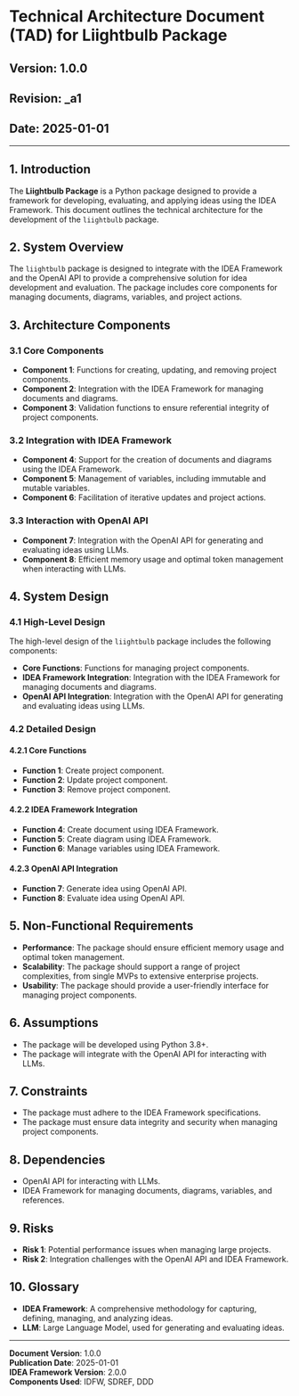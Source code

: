# Technical Architecture Document (TAD) for Liightbulb Package

## Version: 1.0.0  
## Revision: _a1  
## Date: 2025-01-01  

---

## 1. Introduction
The **Liightbulb Package** is a Python package designed to provide a framework for developing, evaluating, and applying ideas using the IDEA Framework. This document outlines the technical architecture for the development of the `liightbulb` package.

## 2. System Overview
The `liightbulb` package is designed to integrate with the IDEA Framework and the OpenAI API to provide a comprehensive solution for idea development and evaluation. The package includes core components for managing documents, diagrams, variables, and project actions.

## 3. Architecture Components
### 3.1 Core Components
- **Component 1**: Functions for creating, updating, and removing project components.
- **Component 2**: Integration with the IDEA Framework for managing documents and diagrams.
- **Component 3**: Validation functions to ensure referential integrity of project components.

### 3.2 Integration with IDEA Framework
- **Component 4**: Support for the creation of documents and diagrams using the IDEA Framework.
- **Component 5**: Management of variables, including immutable and mutable variables.
- **Component 6**: Facilitation of iterative updates and project actions.

### 3.3 Interaction with OpenAI API
- **Component 7**: Integration with the OpenAI API for generating and evaluating ideas using LLMs.
- **Component 8**: Efficient memory usage and optimal token management when interacting with LLMs.

## 4. System Design
### 4.1 High-Level Design
The high-level design of the `liightbulb` package includes the following components:
- **Core Functions**: Functions for managing project components.
- **IDEA Framework Integration**: Integration with the IDEA Framework for managing documents and diagrams.
- **OpenAI API Integration**: Integration with the OpenAI API for generating and evaluating ideas using LLMs.

### 4.2 Detailed Design
#### 4.2.1 Core Functions
- **Function 1**: Create project component.
- **Function 2**: Update project component.
- **Function 3**: Remove project component.

#### 4.2.2 IDEA Framework Integration
- **Function 4**: Create document using IDEA Framework.
- **Function 5**: Create diagram using IDEA Framework.
- **Function 6**: Manage variables using IDEA Framework.

#### 4.2.3 OpenAI API Integration
- **Function 7**: Generate idea using OpenAI API.
- **Function 8**: Evaluate idea using OpenAI API.

## 5. Non-Functional Requirements
- **Performance**: The package should ensure efficient memory usage and optimal token management.
- **Scalability**: The package should support a range of project complexities, from single MVPs to extensive enterprise projects.
- **Usability**: The package should provide a user-friendly interface for managing project components.

## 6. Assumptions
- The package will be developed using Python 3.8+.
- The package will integrate with the OpenAI API for interacting with LLMs.

## 7. Constraints
- The package must adhere to the IDEA Framework specifications.
- The package must ensure data integrity and security when managing project components.

## 8. Dependencies
- OpenAI API for interacting with LLMs.
- IDEA Framework for managing documents, diagrams, variables, and references.

## 9. Risks
- **Risk 1**: Potential performance issues when managing large projects.
- **Risk 2**: Integration challenges with the OpenAI API and IDEA Framework.

## 10. Glossary
- **IDEA Framework**: A comprehensive methodology for capturing, defining, managing, and analyzing ideas.
- **LLM**: Large Language Model, used for generating and evaluating ideas.

---

**Document Version**: 1.0.0  
**Publication Date**: 2025-01-01  
**IDEA Framework Version**: 2.0.0  
**Components Used**: IDFW, SDREF, DDD
